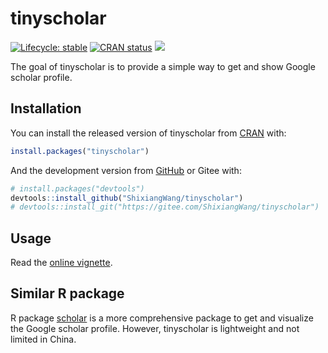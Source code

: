 
<!-- README.md is generated from README.Rmd. Please edit that file -->

# tinyscholar

<!-- badges: start -->

[![Lifecycle:
stable](https://img.shields.io/badge/lifecycle-stable-brightgreen.svg)](https://lifecycle.r-lib.org/articles/stages.html)
[![CRAN
status](https://www.r-pkg.org/badges/version/tinyscholar)](https://CRAN.R-project.org/package=tinyscholar)
[![](http://cranlogs.r-pkg.org/badges/grand-total/tinyscholar)](https://cran.r-project.org/package=tinyscholar)
<!-- badges: end -->

The goal of tinyscholar is to provide a simple way to get and show
Google scholar profile.

## Installation

You can install the released version of tinyscholar from
[CRAN](https://CRAN.R-project.org) with:

``` r
install.packages("tinyscholar")
```

And the development version from [GitHub](https://github.com/) or Gitee
with:

``` r
# install.packages("devtools")
devtools::install_github("ShixiangWang/tinyscholar")
# devtools::install_git("https://gitee.com/ShixiangWang/tinyscholar")
```

## Usage

Read the [online
vignette](https://shixiangwang.github.io/tinyscholar/articles/tinyscholar.html).

## Similar R package

R package [scholar](https://cran.r-project.org/package=scholar) is a
more comprehensive package to get and visualize the Google scholar
profile. However, tinyscholar is lightweight and not limited in China.
